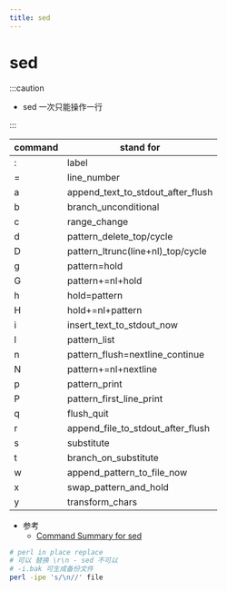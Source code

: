 ```yaml
---
title: sed
---
```


# sed

:::caution

- sed 一次只能操作一行

:::

| command | stand for                          |
| ------- | ---------------------------------- |
| :       | label                              |
| =       | line_number                        |
| a       | append_text_to_stdout_after_flush  |
| b       | branch_unconditional               |
| c       | range_change                       |
| d       | pattern_delete_top/cycle           |
| D       | pattern_ltrunc(line+nl)\_top/cycle |
| g       | pattern=hold                       |
| G       | pattern+=nl+hold                   |
| h       | hold=pattern                       |
| H       | hold+=nl+pattern                   |
| i       | insert_text_to_stdout_now          |
| l       | pattern_list                       |
| n       | pattern_flush=nextline_continue    |
| N       | pattern+=nl+nextline               |
| p       | pattern_print                      |
| P       | pattern_first_line_print           |
| q       | flush_quit                         |
| r       | append_file_to_stdout_after_flush  |
| s       | substitute                         |
| t       | branch_on_substitute               |
| w       | append_pattern_to_file_now         |
| x       | swap_pattern_and_hold              |
| y       | transform_chars                    |

- 参考
  - [Command Summary for sed](https://docstore.mik.ua/orelly/unix/sedawk/appa_03.htm)

```bash
# perl in place replace
# 可以 替换 \r\n - sed 不可以
# -i.bak 可生成备份文件
perl -ipe 's/\n//' file
```
